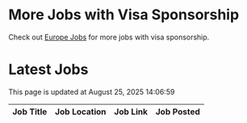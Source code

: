 # More Jobs with Visa Sponsorship

Check out [Europe Jobs](https://github.com/sureshparimi/europejobs#latest-jobs) for more jobs with visa sponsorship.

# Latest Jobs

This page is updated at August 25, 2025 14:06:59

| Job Title | Job Location | Job Link | Job Posted |
| --- | --- | --- | --- |
